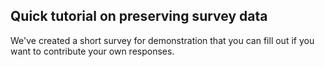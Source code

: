## Quick tutorial on preserving survey data

We've created a short survey for demonstration that you can fill out if you want to contribute your own responses. 